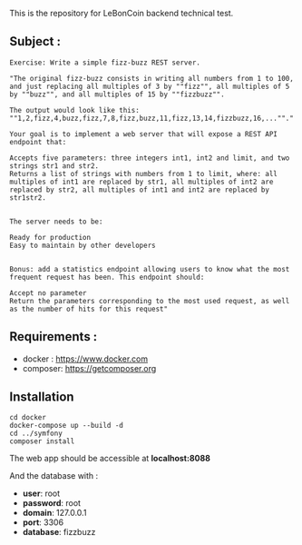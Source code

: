 This is the repository for LeBonCoin backend technical test.

## Subject :

````
Exercise: Write a simple fizz-buzz REST server.

"The original fizz-buzz consists in writing all numbers from 1 to 100, and just replacing all multiples of 3 by ""fizz"", all multiples of 5 by ""buzz"", and all multiples of 15 by ""fizzbuzz"".

The output would look like this: ""1,2,fizz,4,buzz,fizz,7,8,fizz,buzz,11,fizz,13,14,fizzbuzz,16,...""."

Your goal is to implement a web server that will expose a REST API endpoint that:

Accepts five parameters: three integers int1, int2 and limit, and two strings str1 and str2.
Returns a list of strings with numbers from 1 to limit, where: all multiples of int1 are replaced by str1, all multiples of int2 are replaced by str2, all multiples of int1 and int2 are replaced by str1str2.


The server needs to be:

Ready for production
Easy to maintain by other developers


Bonus: add a statistics endpoint allowing users to know what the most frequent request has been. This endpoint should:

Accept no parameter
Return the parameters corresponding to the most used request, as well as the number of hits for this request"
````

## Requirements :

- docker : https://www.docker.com
- composer: https://getcomposer.org

## Installation

```
cd docker
docker-compose up --build -d
cd ../symfony 
composer install
```

The web app should be accessible at **localhost:8088**

And the database with :
- **user**: root
- **password**: root
- **domain**: 127.0.0.1
- **port**: 3306
- **database**: fizzbuzz 